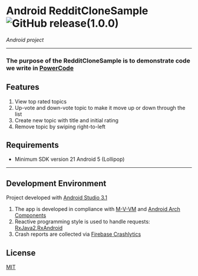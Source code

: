 # Android RedditCloneSample ![GitHub release](https://img.shields.io/github/release/qubyte/rubidium.svg)(1.0.0)
*Android project*

---

### The purpose of the RedditCloneSample is to demonstrate code we write in [PowerCode](https://powercode.us)

## Features 

1. View top rated topics
2. Up-vote and down-vote topic to make it move up or down through the list
3. Create new topic with title and initial rating
4. Remove topic by swiping right-to-left

## Requirements
- Minimum SDK version 21 Android 5 (Lollipop)

---

## Development Environment

Project developed with [Android Studio 3.1](https://developer.android.com/studio)

1. The app is developed in compliance with [M-V-VM](https://en.wikipedia.org/wiki/Model%E2%80%93view%E2%80%93viewmodel) and [Android Arch Components](https://developer.android.com/topic/libraries/architecture)
2. Reactive programming style is used to handle requests: [RxJava2](https://github.com/ReactiveX/RxJava),[RxAndroid](https://github.com/ReactiveX/RxAndroid)
3. Crash reports are collected via [Firebase Crashlytics](https://firebase.google.com/docs/crashlytics) 


## License
[MIT](https://choosealicense.com/licenses/mit/)